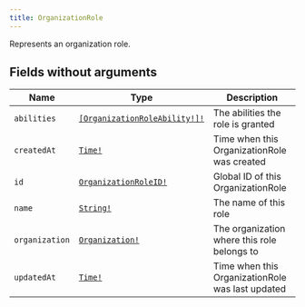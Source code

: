 ```yaml
---
title: OrganizationRole
---
```


Represents an organization role.

## Fields without arguments

| Name | Type | Description |
|------|------|-------------|
| `abilities` | [`[OrganizationRoleAbility!]!`](../enum/organizationroleability.md) | The abilities the role is granted |
| `createdAt` | [`Time!`](../scalar/time.md) | Time when this OrganizationRole was created |
| `id` | [`OrganizationRoleID!`](../scalar/organizationroleid.md) | Global ID of this OrganizationRole |
| `name` | [`String!`](../scalar/string.md) | The name of this role |
| `organization` | [`Organization!`](../object/organization.md) | The organization where this role belongs to |
| `updatedAt` | [`Time!`](../scalar/time.md) | Time when this OrganizationRole was last updated |

